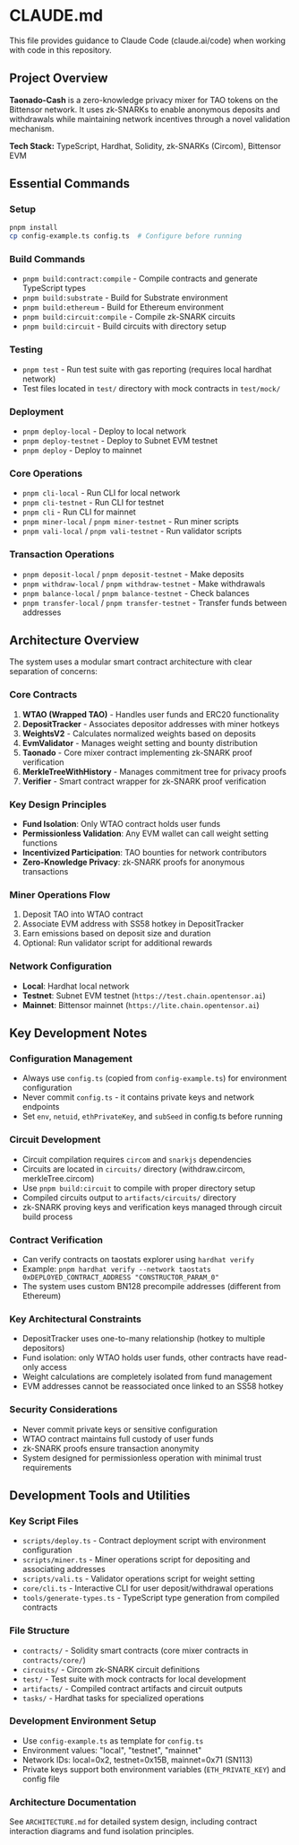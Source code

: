 # CLAUDE.md

This file provides guidance to Claude Code (claude.ai/code) when working with code in this repository.

## Project Overview

**Taonado-Cash** is a zero-knowledge privacy mixer for TAO tokens on the Bittensor network. It uses zk-SNARKs to enable anonymous deposits and withdrawals while maintaining network incentives through a novel validation mechanism.

**Tech Stack:** TypeScript, Hardhat, Solidity, zk-SNARKs (Circom), Bittensor EVM

## Essential Commands

### Setup
```bash
pnpm install
cp config-example.ts config.ts  # Configure before running
```

### Build Commands
- `pnpm build:contract:compile` - Compile contracts and generate TypeScript types
- `pnpm build:substrate` - Build for Substrate environment  
- `pnpm build:ethereum` - Build for Ethereum environment
- `pnpm build:circuit:compile` - Compile zk-SNARK circuits
- `pnpm build:circuit` - Build circuits with directory setup

### Testing
- `pnpm test` - Run test suite with gas reporting (requires local hardhat network)
- Test files located in `test/` directory with mock contracts in `test/mock/`

### Deployment
- `pnpm deploy-local` - Deploy to local network
- `pnpm deploy-testnet` - Deploy to Subnet EVM testnet  
- `pnpm deploy` - Deploy to mainnet

### Core Operations
- `pnpm cli-local` - Run CLI for local network
- `pnpm cli-testnet` - Run CLI for testnet
- `pnpm cli` - Run CLI for mainnet
- `pnpm miner-local` / `pnpm miner-testnet` - Run miner scripts
- `pnpm vali-local` / `pnpm vali-testnet` - Run validator scripts

### Transaction Operations
- `pnpm deposit-local` / `pnpm deposit-testnet` - Make deposits
- `pnpm withdraw-local` / `pnpm withdraw-testnet` - Make withdrawals
- `pnpm balance-local` / `pnpm balance-testnet` - Check balances
- `pnpm transfer-local` / `pnpm transfer-testnet` - Transfer funds between addresses

## Architecture Overview

The system uses a modular smart contract architecture with clear separation of concerns:

### Core Contracts
1. **WTAO (Wrapped TAO)** - Handles user funds and ERC20 functionality
2. **DepositTracker** - Associates depositor addresses with miner hotkeys
3. **WeightsV2** - Calculates normalized weights based on deposits
4. **EvmValidator** - Manages weight setting and bounty distribution
5. **Taonado** - Core mixer contract implementing zk-SNARK proof verification
6. **MerkleTreeWithHistory** - Manages commitment tree for privacy proofs
7. **Verifier** - Smart contract wrapper for zk-SNARK proof verification

### Key Design Principles
- **Fund Isolation**: Only WTAO contract holds user funds
- **Permissionless Validation**: Any EVM wallet can call weight setting functions
- **Incentivized Participation**: TAO bounties for network contributors
- **Zero-Knowledge Privacy**: zk-SNARK proofs for anonymous transactions

### Miner Operations Flow
1. Deposit TAO into WTAO contract
2. Associate EVM address with SS58 hotkey in DepositTracker
3. Earn emissions based on deposit size and duration
4. Optional: Run validator script for additional rewards

### Network Configuration
- **Local**: Hardhat local network
- **Testnet**: Subnet EVM testnet (`https://test.chain.opentensor.ai`)
- **Mainnet**: Bittensor mainnet (`https://lite.chain.opentensor.ai`)

## Key Development Notes

### Configuration Management
- Always use `config.ts` (copied from `config-example.ts`) for environment configuration
- Never commit `config.ts` - it contains private keys and network endpoints
- Set `env`, `netuid`, `ethPrivateKey`, and `subSeed` in config.ts before running

### Circuit Development
- Circuit compilation requires `circom` and `snarkjs` dependencies
- Circuits are located in `circuits/` directory (withdraw.circom, merkleTree.circom)
- Use `pnpm build:circuit` to compile with proper directory setup
- Compiled circuits output to `artifacts/circuits/` directory
- zk-SNARK proving keys and verification keys managed through circuit build process

### Contract Verification
- Can verify contracts on taostats explorer using `hardhat verify`
- Example: `pnpm hardhat verify --network taostats 0xDEPLOYED_CONTRACT_ADDRESS "CONSTRUCTOR_PARAM_0"`
- The system uses custom BN128 precompile addresses (different from Ethereum)

### Key Architectural Constraints
- DepositTracker uses one-to-many relationship (hotkey to multiple depositors)
- Fund isolation: only WTAO holds user funds, other contracts have read-only access
- Weight calculations are completely isolated from fund management
- EVM addresses cannot be reassociated once linked to an SS58 hotkey

### Security Considerations
- Never commit private keys or sensitive configuration
- WTAO contract maintains full custody of user funds
- zk-SNARK proofs ensure transaction anonymity
- System designed for permissionless operation with minimal trust requirements

## Development Tools and Utilities

### Key Script Files
- `scripts/deploy.ts` - Contract deployment script with environment configuration
- `scripts/miner.ts` - Miner operations script for depositing and associating addresses
- `scripts/vali.ts` - Validator operations script for weight setting
- `core/cli.ts` - Interactive CLI for user deposit/withdrawal operations
- `tools/generate-types.ts` - TypeScript type generation from compiled contracts

### File Structure
- `contracts/` - Solidity smart contracts (core mixer contracts in `contracts/core/`)
- `circuits/` - Circom zk-SNARK circuit definitions
- `test/` - Test suite with mock contracts for local development
- `artifacts/` - Compiled contract artifacts and circuit outputs
- `tasks/` - Hardhat tasks for specialized operations

### Development Environment Setup
- Use `config-example.ts` as template for `config.ts`
- Environment values: "local", "testnet", "mainnet"
- Network IDs: local=0x2, testnet=0x15B, mainnet=0x71 (SN113)
- Private keys support both environment variables (`ETH_PRIVATE_KEY`) and config file

### Architecture Documentation
See `ARCHITECTURE.md` for detailed system design, including contract interaction diagrams and fund isolation principles.